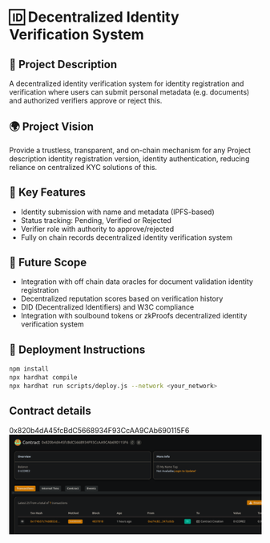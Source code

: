 # 🆔 Decentralized Identity Verification System

## 📘 Project Description

A decentralized identity verification system for identity registration and verification where users can submit personal metadata (e.g. documents) and authorized verifiers approve or reject this.

## 🌍 Project Vision

Provide a trustless, transparent, and on-chain mechanism for any Project description identity registration version, identity authentication, reducing reliance on centralized KYC solutions of this.

## 🔑 Key Features

- Identity submission with name and metadata (IPFS-based)
- Status tracking: Pending, Verified or Rejected
- Verifier role with authority to approve/rejected
- Fully on chain records decentralized identity verification system

## 🚀 Future Scope

- Integration with off chain data oracles for document validation identity registration
- Decentralized reputation scores based on verification history
- DID (Decentralized Identifiers) and W3C compliance
- Integration with soulbound tokens or zkProofs decentralized identity verification system

## 📜 Deployment Instructions

```bash
npm install
npx hardhat compile
npx hardhat run scripts/deploy.js --network <your_network>
```

## Contract details
0x820b4dA45fcBdC5668934F93CcAA9CAb690115F6![alt text](image.png)
